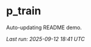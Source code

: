 # p_train

Auto-updating README demo.

<!--START_SECTION:status-->
_Last run: 2025-09-12 18:41 UTC_
<!--END_SECTION:status-->





























































































































































































































































































































































































































































































